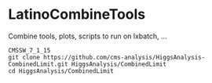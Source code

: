 LatinoCombineTools
==================

Combine tools, plots, scripts to run on lxbatch, ...

    CMSSW_7_1_15
    git clone https://github.com/cms-analysis/HiggsAnalysis-CombinedLimit.git HiggsAnalysis/CombinedLimit
    cd HiggsAnalysis/CombinedLimit


    

